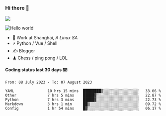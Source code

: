 ### Hi there 👋
![](https://komarev.com/ghpvc/?username=Xuhandsome)


<img src="https://github-readme-stats.vercel.app/api?username=XuHandsome&show_icons=true&theme=merko" alt="Hello world">

<br/>

- 🍻  Work at Shanghai, _A Linux SA_
- ⚡  Python / Vue / Shell
- ✍️  Blogger
- ♟  Chess / ping pong / LOL

#### Coding status last 30 days ⌨️

<!--START_SECTION:waka-->

```text
From: 08 July 2023 - To: 07 August 2023

YAML               10 hrs 15 mins  ████████▒░░░░░░░░░░░░░░░░   33.06 %
Other              7 hrs 5 mins    █████▓░░░░░░░░░░░░░░░░░░░   22.87 %
Python             7 hrs 3 mins    █████▓░░░░░░░░░░░░░░░░░░░   22.73 %
Markdown           3 hrs 1 min     ██▒░░░░░░░░░░░░░░░░░░░░░░   09.72 %
Config             1 hr 54 mins    █▓░░░░░░░░░░░░░░░░░░░░░░░   06.17 %
```

<!--END_SECTION:waka-->

